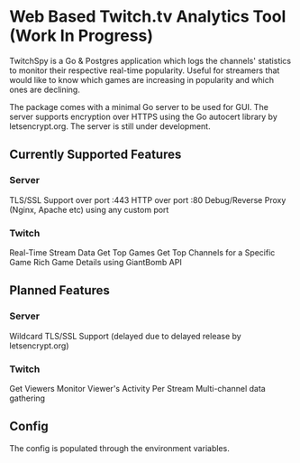 # Web Based Twitch.tv Analytics Tool (Work In Progress)

TwitchSpy is a Go & Postgres application which logs the channels' statistics to monitor
their respective real-time popularity. Useful for streamers that would like to know
which games are increasing in popularity and which ones are declining.

The package comes with a minimal Go server to be used for GUI. The server supports encryption over HTTPS using
the Go autocert library by letsencrypt.org. The server is still under development.

## Currently Supported Features

### Server
TLS/SSL Support over port :443
HTTP over port :80
Debug/Reverse Proxy (Nginx, Apache etc) using any custom port

### Twitch
Real-Time Stream Data
Get Top Games
Get Top Channels for a Specific Game
Rich Game Details using GiantBomb API

## Planned Features

### Server
Wildcard TLS/SSL Support (delayed due to delayed release by letsencrypt.org)

### Twitch
Get Viewers
Monitor Viewer's Activity Per Stream
Multi-channel data gathering

## Config
The config is populated through the environment variables.